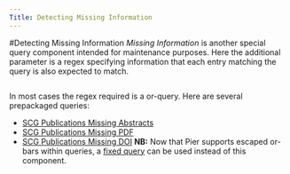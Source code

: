 ```yaml
---
Title: Detecting Missing Information
---
```


#Detecting Missing Information
*Missing Information* is another special query component intended for maintenance purposes. Here the additional parameter is a regex specifying information that each entry matching the query is also expected to match.
```info=<regexString>
```
In most cases the regex required is a or-query.
Here are several prepackaged queries:

-  [SCG Publications Missing Abstracts](%base_url%/publications/missingAbstracts)
-  [SCG Publications Missing PDF](%base_url%/publications/missingPDF)
-  [SCG Publications Missing DOI](%base_url%/publications/missingDOI)
**NB:** Now that Pier supports escaped or-bars within queries, a [fixed query](%base_url%/wiki/howtos/howToLinkToScgBib/fixedQueries) can be used instead of this component.
